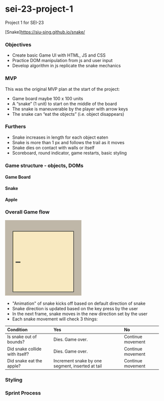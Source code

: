 # sei-23-project-1
Project 1 for SEI-23

[Snake]<https://siu-sing.github.io/snake/>

### Objectives
- Create basic Game UI with HTML, JS and CSS
- Practice DOM manipulation from js and user input
- Develop algorithm in js replicate the snake mechanics

### MVP 
This was the original MVP plan at the start of the project:
- Game board maybe 100 x 100 units
- A “snake” (1 unit) to start on the middle of the board
- The snake is maneuverable by the player with arrow keys
- The snake can “eat the objects” (i.e. object disappears)

### Furthers
- Snake increases in length for each object eaten
- Snake is more than 1 px and follows the trail as it moves
- Snake dies on contact with walls or itself
- Scoreboard, round indicator, game restarts, basic styling

### Game structure - objects, DOMs 
#### Game Board
#### Snake
#### Apple

### Overall Game flow 
<!-- ![Screen Capture](./screencapture.gif) -->
<img src="./screencapture.gif" width="250px">

- "Animation" of snake kicks off based on default direction of snake
- Snake direction is updated based on the key press by the user
- In the next frame, snake moves in the new direction set by the user
- Each snake movement will check 3 things:

|Condition						|Yes				|No		|
|:-------------------------------|:-------------------|:-------|
|Is snake out of bounds?		| Dies. Game over.	| Continue movement|
|Did snake collide with itself?	| Dies. Game over.	| Continue movement|
|Did snake eat the apple?		| Increment snake by one segment, inserted at tail | Continue movement|

### Styling 
### Sprint Process
